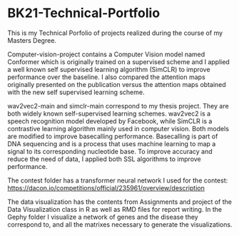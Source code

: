 # BK21-Technical-Portfolio

This is my Technical Porfolio of projects realized during the course of my Masters Degree. 

Computer-vision-project contains a Computer Vision model named Conformer which is originally trained on a supervised scheme and I applied a well known self supervised learning algorithm (SimCLR) to improve performance over the baseline. I also compared the attention maps originally presented on the publication versus the attention maps obtained with the new self supervised learning scheme.

wav2vec2-main and simclr-main correspond to my thesis project. They are both widely known self-supervised learning schemes. wav2vec2 is a speech recognition model developed by Facebook, while SimCLR is a contrastive learning algorithm mainly used in computer vision. Both models are modified to improve basecalling performance. Basecalling is part of DNA sequencing and is a process that uses machine learning to map a signal to its corresponding nucleotide base. To improve accuracy and reduce the need of data, I applied both SSL algorithms to improve performance.

The contest folder has a transformer neural network I used for the contest: https://dacon.io/competitions/official/235961/overview/description

The data visualization has the contents from Assignments and project of the Data Visualization class in R as well as RMD files for report writing. In the Gephy folder I visualize a network of genes and the disease they correspond to, and all the matrixes necessary to generate the visualizations.
